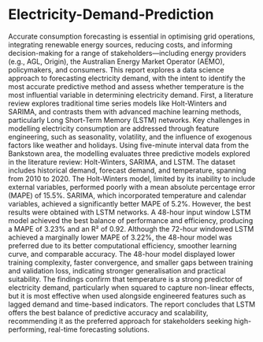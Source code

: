 # Electricity-Demand-Prediction
Accurate consumption forecasting is essential in optimising grid operations, integrating renewable energy sources, reducing costs, and informing decision-making for a range of stakeholders—including energy providers (e.g., AGL, Origin), the Australian Energy Market Operator (AEMO), policymakers, and consumers.
This report explores a data science approach to forecasting electricity demand, with the intent to identify the most accurate predictive method and assess whether temperature is the most influential variable in determining electricity demand.
First, a literature review explores traditional time series models like Holt-Winters and SARIMA, and contrasts them with advanced machine learning methods, particularly Long Short-Term Memory (LSTM) networks. Key challenges in modelling electricity consumption are addressed through feature engineering, such as seasonality, volatility, and the influence of exogenous factors like weather and holidays.
Using five-minute interval data from the Bankstown area, the modelling evaluates three predictive models explored in the literature review: Holt-Winters, SARIMA, and LSTM. The dataset includes historical demand, forecast demand, and temperature, spanning from 2010 to 2020.
The Holt-Winters model, limited by its inability to include external variables, performed poorly with a mean absolute percentage error (MAPE) of 15.5%. SARIMA, which incorporated temperature and calendar variables, achieved a significantly better MAPE of 5.2%. However, the best results were obtained with LSTM networks. A 48-hour input window LSTM model achieved the best balance of performance and efficiency, producing a MAPE of 3.23% and an R² of 0.92.
Although the 72-hour windowed LSTM achieved a marginally lower MAPE of 3.22%, the 48-hour model was preferred due to its better computational efficiency, smoother learning curve, and comparable accuracy. The 48-hour model displayed lower training complexity, faster convergence, and smaller gaps between training and validation loss, indicating stronger generalisation and practical suitability.
The findings confirm that temperature is a strong predictor of electricity demand, particularly when squared to capture non-linear effects, but it is most effective when used alongside engineered features such as lagged demand and time-based indicators. The report concludes that LSTM offers the best balance of predictive accuracy and scalability, recommending it as the preferred approach for stakeholders seeking high-performing, real-time forecasting solutions.
